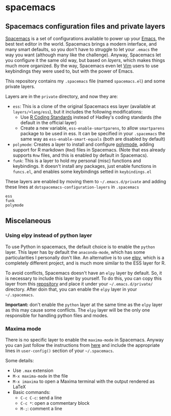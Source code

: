 # spacemacs

## Spacemacs configuration files and private layers

[Spacemacs] is a set of configurations available to power up your
[Emacs], the best text editor in the world. Spacemacs brings a modern
interface, and many smart defaults, so you don't have to struggle to let
your `.emacs` the way you want (although many like the challenge).
Anyway, Spacemacs let you configure it the same old way, but based on
*layers*, which makes things much more organized. By the way, Spacemacs
even let [Vim] users to use keybindings they were used to, but
with the power of Emacs.

This repository contains my `.spacemacs` file (named `spacemacs.el`) and
some private layers.

Layers are in the `private` directory, and now they are:

- `ess`: This is a clone of the original Spacemacs ess layer
  (available at `layers/+lang/ess`), but it includes the following
  modifications:
  - Use [R Coding Standards] instead of Hadley's coding standards (the
    default in the official layer)
  - Create a new variable, `ess-enable-smartparens`, to allow
    `smartparens` package to be used in ess. It can be specified in your
    `.spacemacs` the same way as `ess-enable-smart-equals` (both are
    disabled by default)
- `polymode`: Creates a layer to install and configure [polymode],
  adding support for R markdown (`Rmd`) files in Spacemacs.
  (Note that ess already supports `Rnw` files, and this is enabled by
  default in Spacemacs).
- `funk`: This is a layer to hold my personal (misc) functions and
  keybindings. It doesn't install any packages, just enable functions in
  `funcs.el`, and enables some keybindings setted in `keybindings.el`

These layers are enabled by moving them to `~/.emacs.d/private` and adding
these lines at `dotspacemacs-configuration-layers` in `.spacemacs`

```
ess
funk
polymode
```

## Miscelaneous

### Using elpy instead of python layer

To use Python in spacemacs, the default choice is to enable the `python`
layer. This layer has by default the `anaconda-mode`, which has some
particularities I personally don't like. An alternative is to use
[elpy], which is a completely different project, and is much more
similar to the ESS layer for R.

To avoid conflicts, Spacemacs doesn't have an `elpy` layer by default.
So, it is necessary to include this layer by yourself. To do this, you
can copy this layer from this
[repository](https://github.com/rgemulla/spacemacs-layers) and place it
under your `~/.emacs.d/private/` directory. After doin that, you can
enable the `elpy` layer in your `~/.spacemacs`.

**Important:** don't enable the `python` layer at the same time as the
`elpy` layer as this may cause some conflicts. The `elpy` layer will be
the only one responsible for handling python files and modes.

### Maxima mode

There is no specific layer to enable the `maxima-mode` in Spacemacs.
Anyway you can just follow the instructions from
[here](https://www.emacswiki.org/emacs/MaximaMode) and include the
appropriate lines in `user-config()` section of your `~/.spacemacs`.

Some details:

- Use `.max` extension
- `M-x maxima-mode` in the file
- `M-x imaxima` to open a Maxima terminal with the output rendered as
  LaTeX
- Basic commands:
  - `C-c C-c`: send a line
  - `C-c *`: open a commentary block
  - `M-;`: comment a line


[polymode]: https://github.com/vspinu/polymode
[R Coding Standards]: https://cran.r-project.org/doc/manuals/R-ints.html#R-coding-standards
[Spacemacs]: http://spacemacs.org/
[Emacs]: https://www.gnu.org/software/emacs/
[Vim]: http://www.vim.org/
[elpy]: https://github.com/jorgenschaefer/elpy
